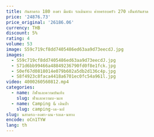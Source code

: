```yaml
---
title: กันสาดรถ 180 องศา มีผนัง รถเดินทาง ค่ายครอบครัว 270 เต็นท์กันสาด
price: '24876.73'
price_original: '26186.06'
currency: THB
discount: 5%
rating: 4
volume: 53
image: S59c719cf8dd7405486ed63aa9d73eecdJ.jpg
images:
  - S59c719cf8dd7405486ed63aa9d73eecdJ.jpg
  - S71d6bb99466a48849236790fd0f8e1fck.jpg
  - S0ef67d0818014e079b602a5db2d136c4p.jpg
  - S8f4923c8faca4418a6701ec0fc54a961l.jpg
video: 4000260560812.mp4
categories:
  - name: กีฬาและความบันเทิง
    slug: ฬาและความบ-นเท
  - name: Camping & เดินป่า
    slug: camping-เด-นป
slug: นสาดรถ-องศา-ผน-รถเด-นทาง
encode: oCn1TYW
lang: th
---
```

  